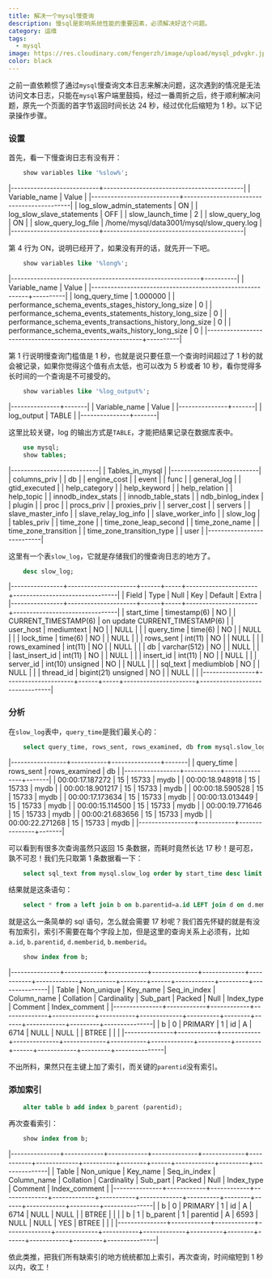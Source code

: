 ```yaml
---
title: 解决一个mysql慢查询
description: 慢sql是影响系统性能的重要因素，必须解决好这个问题。
category: 运维
tags:
  - mysql
image: https://res.cloudinary.com/fengerzh/image/upload/mysql_pdvgkr.jpg
color: black
---
```


之前一直依赖惯了通过`mysql`慢查询文本日志来解决问题，这次遇到的情况是无法访问文本日志，只能在`mysql`客户端里鼓捣，经过一番周折之后，终于顺利解决问题，原先一个页面的首字节返回时间长达 24 秒，经过优化后缩短为 1 秒。以下记录操作步骤。

### 设置

首先，看一下慢查询日志有没有开：

```sql
    show variables like '%slow%';
```

|---------------------------+-------------------------------------------|
| Variable_name | Value |
|---------------------------+-------------------------------------------|
| log_slow_admin_statements | ON |
| log_slow_slave_statements | OFF |
| slow_launch_time | 2 |
| slow_query_log | ON |
| slow_query_log_file | /home/mysql/data3001/mysql/slow_query.log |
|---------------------------+-------------------------------------------|

第 4 行为 ON，说明已经开了，如果没有开的话，就先开一下吧。

```sql
    show variables like '%long%';
```

|----------------------------------------------------------+----------|
| Variable_name | Value |
|----------------------------------------------------------+----------|
| long_query_time | 1.000000 |
| performance_schema_events_stages_history_long_size | 0 |
| performance_schema_events_statements_history_long_size | 0 |
| performance_schema_events_transactions_history_long_size | 0 |
| performance_schema_events_waits_history_long_size | 0 |
|----------------------------------------------------------+----------|

第 1 行说明慢查询门槛值是 1 秒，也就是说只要任意一个查询时间超过了 1 秒的就会被记录，如果你觉得这个值有点太低，也可以改为 5 秒或者 10 秒，看你觉得多长时间的一个查询是不可接受的。

```sql
    show variables like '%log_output%';
```

|---------------+-------|
| Variable_name | Value |
|---------------+-------|
| log_output | TABLE |
|---------------+-------|

这里比较关键，log 的输出方式是`TABLE`，才能把结果记录在数据库表中。

```sql
    use mysql;
    show tables;
```

|---------------------------|
| Tables_in_mysql |
|---------------------------|
| columns_priv |
| db |
| engine_cost |
| event |
| func |
| general_log |
| gtid_executed |
| help_category |
| help_keyword |
| help_relation |
| help_topic |
| innodb_index_stats |
| innodb_table_stats |
| ndb_binlog_index |
| plugin |
| proc |
| procs_priv |
| proxies_priv |
| server_cost |
| servers |
| slave_master_info |
| slave_relay_log_info |
| slave_worker_info |
| slow_log |
| tables_priv |
| time_zone |
| time_zone_leap_second |
| time_zone_name |
| time_zone_transition |
| time_zone_transition_type |
| user |
|---------------------------|

这里有一个表`slow_log`，它就是存储我们的慢查询日志的地方了。

```sql
    desc slow_log;
```

|----------------+---------------------+------+-----+----------------------+--------------------------------|
| Field | Type | Null | Key | Default | Extra |
|----------------+---------------------+------+-----+----------------------+--------------------------------|
| start_time | timestamp(6) | NO | | CURRENT_TIMESTAMP(6) | on update CURRENT_TIMESTAMP(6) |
| user_host | mediumtext | NO | | NULL | |
| query_time | time(6) | NO | | NULL | |
| lock_time | time(6) | NO | | NULL | |
| rows_sent | int(11) | NO | | NULL | |
| rows_examined | int(11) | NO | | NULL | |
| db | varchar(512) | NO | | NULL | |
| last_insert_id | int(11) | NO | | NULL | |
| insert_id | int(11) | NO | | NULL | |
| server_id | int(10) unsigned | NO | | NULL | |
| sql_text | mediumblob | NO | | NULL | |
| thread_id | bigint(21) unsigned | NO | | NULL | |
|----------------+---------------------+------+-----+----------------------+--------------------------------|

### 分析

在`slow_log`表中，`query_time`是我们最关心的：

```sql
    select query_time, rows_sent, rows_examined, db from mysql.slow_log where query_time > 10 and rows_sent < 100 limit 10;
```

|-----------------+-----------+---------------+-------|
| query_time | rows_sent | rows_examined | db |
|-----------------+-----------+---------------+-------|
| 00:00:17.187272 | 15 | 15733 | mydb |
| 00:00:18.948918 | 15 | 15733 | mydb |
| 00:00:18.901217 | 15 | 15733 | mydb |
| 00:00:18.590528 | 15 | 15733 | mydb |
| 00:00:17.173634 | 15 | 15733 | mydb |
| 00:00:13.013449 | 15 | 15733 | mydb |
| 00:00:15.114500 | 15 | 15733 | mydb |
| 00:00:19.771646 | 15 | 15733 | mydb |
| 00:00:21.683656 | 15 | 15733 | mydb |
| 00:00:22.271268 | 15 | 15733 | mydb |
|-----------------+-----------+---------------+-------|

可以看到有很多次查询虽然只返回 15 条数据，而耗时竟然长达 17 秒！是可忍，孰不可忍！我们先只取第 1 条数据看一下：

```sql
    select sql_text from mysql.slow_log order by start_time desc limit 1;
```

结果就是这条语句：

```sql
    select * from a left join b on b.parentid=a.id LEFT join d on d.memberid=b.memberid  limit 0, 15;
```

就是这么一条简单的 sql 语句，怎么就会需要 17 秒呢？我们首先怀疑的就是有没有加索引，索引不需要在每个字段上加，但是这里的查询关系上必须有，比如`a.id`, `b.parentid`, `d.memberid`, `b.memberid`。

```sql
    show index from b;
```

|---------------+------------+------------+--------------+-------------+-----------+-------------+----------+--------+------+------------+---------+---------------|
| Table | Non_unique | Key_name | Seq_in_index | Column_name | Collation | Cardinality | Sub_part | Packed | Null | Index_type | Comment | Index_comment |
|---------------+------------+------------+--------------+-------------+-----------+-------------+----------+--------+------+------------+---------+---------------|
| b | 0 | PRIMARY | 1 | id | A | 6714 | NULL | NULL | | BTREE | | |
|---------------+------------+------------+--------------+-------------+-----------+-------------+----------+--------+------+------------+---------+---------------|

不出所料，果然只在主键上加了索引，而关键的`parentid`没有索引。

### 添加索引

```sql
    alter table b add index b_parent (parentid);
```

再次查看索引：

```sql
    show index from b;
```

|---------------+------------+------------+--------------+-------------+-----------+-------------+----------+--------+------+------------+---------+---------------|
| Table | Non_unique | Key_name | Seq_in_index | Column_name | Collation | Cardinality | Sub_part | Packed | Null | Index_type | Comment | Index_comment |
|---------------+------------+------------+--------------+-------------+-----------+-------------+----------+--------+------+------------+---------+---------------|
| b | 0 | PRIMARY | 1 | id | A | 6714 | NULL | NULL | | BTREE | | |
| b | 1 | b_parent | 1 | parentid | A | 6593 | NULL | NULL | YES | BTREE | | |
|---------------+------------+------------+--------------+-------------+-----------+-------------+----------+--------+------+------------+---------+---------------|

依此类推，把我们所有缺索引的地方统统都加上索引，再次查询，时间缩短到 1 秒以内，收工！
